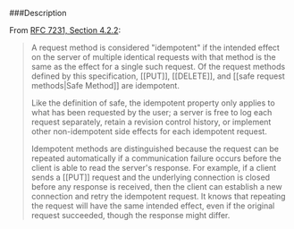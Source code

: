 <!-- --- title: Idempotent Method -->
<!-- --- method_property_description: idempotent -->

###Description

From [RFC 7231, Section 4.2.2](https://tools.ietf.org/html/rfc7231#section-4.2.2):

>A request method is considered "idempotent" if the intended effect on
>the server of multiple identical requests with that method is the
>same as the effect for a single such request.  Of the request methods
>defined by this specification, [[PUT]], [[DELETE]], and [[safe request methods|Safe Method]]
>are idempotent.
>
>Like the definition of safe, the idempotent property only applies to
>what has been requested by the user; a server is free to log each
>request separately, retain a revision control history, or implement
>other non-idempotent side effects for each idempotent request.
>
>Idempotent methods are distinguished because the request can be
>repeated automatically if a communication failure occurs before the
>client is able to read the server's response.  For example, if a
>client sends a [[PUT]] request and the underlying connection is closed
>before any response is received, then the client can establish a new
>connection and retry the idempotent request.  It knows that repeating
>the request will have the same intended effect, even if the original
>request succeeded, though the response might differ.

<!-- >>> methods-for-property --><!-- <<< -->

